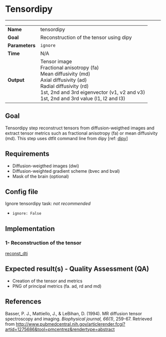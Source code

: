 # Tensordipy
---

|                |                                                       |
|----------------|-------------------------------------------------------|
|**Name**        | tensordipy                                   |
|**Goal**        | Reconstruction of the tensor using dipy |
|**Parameters**  | `ignore`|
|**Time**        | N/A        |
|**Output**      | Tensor image <br> Fractional anisotropy (fa) <br> Mean diffusivity (md) <br> Axial diffusivity (ad) <br> Radial diffusivity (rd) <br> 1st, 2nd and 3rd eigenvector (v1, v2 and v3) <br> 1st, 2nd and 3rd value (l1, l2 and l3) |

## Goal

Tensordipy step reconstruct tensors from diffusion-weigthed images and extract tensor metrics such as fractional anisotropy (fa) or mean diffusivity (md). This step uses dtfit command line from dipy [ref: <a href="http://nipy.org/dipy/examples_built/reconst_dti.html#example-reconst-dti" target="_blank">dipy</a>]

## Requirements

- Diffusion-weigthed images (dwi)
- Diffusion-weighted gradient scheme (bvec and bval)
- Mask of the brain (optional)

## Config file

Ignore tensordipy task: *not recommended*
- `ignore: False`

## Implementation

### 1- Reconstruction of the tensor

[reconst_dti](http://nipy.org/dipy/examples_built/reconst_dti.html#example-reconst-dti)

## Expected result(s) - Quality Assessment (QA)

- Creation of the tensor and metrics
- PNG of principal metrics (fa. ad, rd and md)

## References

Basser, P. J., Mattiello, J., & LeBihan, D. (1994). MR diffusion tensor spectroscopy and imaging. *Biophysical journal, 66(1)*, 259-67. Retrieved from http://www.pubmedcentral.nih.gov/articlerender.fcgi?artid=1275686&tool=pmcentrez&rendertype=abstract

